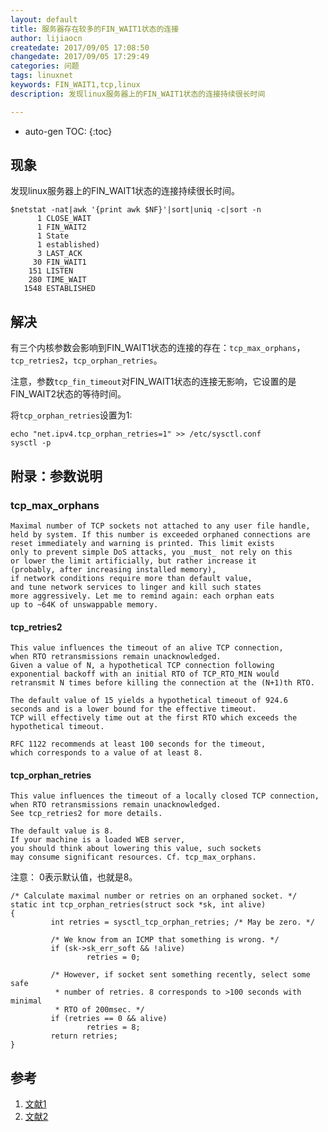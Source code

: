 ```yaml
---
layout: default
title: 服务器存在较多的FIN_WAIT1状态的连接
author: lijiaocn
createdate: 2017/09/05 17:08:50
changedate: 2017/09/05 17:29:49
categories: 问题
tags: linuxnet
keywords: FIN_WAIT1,tcp,linux
description: 发现linux服务器上的FIN_WAIT1状态的连接持续很长时间

---
```


* auto-gen TOC:
{:toc}

## 现象 

发现linux服务器上的FIN_WAIT1状态的连接持续很长时间。

	$netstat -nat|awk '{print awk $NF}'|sort|uniq -c|sort -n
	      1 CLOSE_WAIT
	      1 FIN_WAIT2
	      1 State
	      1 established)
	      3 LAST_ACK
	     30 FIN_WAIT1
	    151 LISTEN
	    280 TIME_WAIT
	   1548 ESTABLISHED

## 解决

有三个内核参数会影响到FIN_WAIT1状态的连接的存在：`tcp_max_orphans`，`tcp_retries2`，`tcp_orphan_retries`。

注意，参数`tcp_fin_timeout`对FIN_WAIT1状态的连接无影响，它设置的是FIN_WAIT2状态的等待时间。

将`tcp_orphan_retries`设置为1:

	echo "net.ipv4.tcp_orphan_retries=1" >> /etc/sysctl.conf
	sysctl -p

## 附录：参数说明

### tcp_max_orphans

	Maximal number of TCP sockets not attached to any user file handle,
	held by system.	If this number is exceeded orphaned connections are
	reset immediately and warning is printed. This limit exists
	only to prevent simple DoS attacks, you _must_ not rely on this
	or lower the limit artificially, but rather increase it
	(probably, after increasing installed memory),
	if network conditions require more than default value,
	and tune network services to linger and kill such states
	more aggressively. Let me to remind again: each orphan eats
	up to ~64K of unswappable memory.

#### tcp_retries2

	This value influences the timeout of an alive TCP connection,
	when RTO retransmissions remain unacknowledged.
	Given a value of N, a hypothetical TCP connection following
	exponential backoff with an initial RTO of TCP_RTO_MIN would
	retransmit N times before killing the connection at the (N+1)th RTO.

	The default value of 15 yields a hypothetical timeout of 924.6
	seconds and is a lower bound for the effective timeout.
	TCP will effectively time out at the first RTO which exceeds the
	hypothetical timeout.

	RFC 1122 recommends at least 100 seconds for the timeout,
	which corresponds to a value of at least 8.

#### tcp_orphan_retries

	This value influences the timeout of a locally closed TCP connection,
	when RTO retransmissions remain unacknowledged.
	See tcp_retries2 for more details.
	
	The default value is 8.
	If your machine is a loaded WEB server,
	you should think about lowering this value, such sockets
	may consume significant resources. Cf. tcp_max_orphans.

注意： 0表示默认值，也就是8。

	/* Calculate maximal number or retries on an orphaned socket. */
	static int tcp_orphan_retries(struct sock *sk, int alive)
	{
	         int retries = sysctl_tcp_orphan_retries; /* May be zero. */
	 
	         /* We know from an ICMP that something is wrong. */
	         if (sk->sk_err_soft && !alive)
	                 retries = 0;
	 
	         /* However, if socket sent something recently, select some safe
	          * number of retries. 8 corresponds to >100 seconds with minimal
	          * RTO of 200msec. */
	         if (retries == 0 && alive)
	                 retries = 8;
	         return retries;
	}
## 参考

1. [文献1][1]
2. [文献2][2]

[1]: 1.com  "文献1" 
[2]: 2.com  "文献1" 
